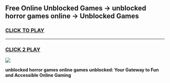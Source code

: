 
## Free Online Unblocked Games → unblocked horror games online → Unblocked Games
<h3>
<a href="https://premium.freeplayer.one?title=unblocked_horror_games_online&ref=21F">CLICK TO PLAY</a></h3>
<hr>

<h3>
<a href="https://premium.freeplayer.one?title=unblocked_horror_games_online&ref=21F">CLICK 2 PLAY</a>
  
</h3>

<a href="https://premium.freeplayer.one?title=unblocked_horror_games_online&ref=21F/"><img src="https://clearcache.store/games.png"></a>


**unblocked horror games online games unblocked: Your Gateway to Fun and Accessible Online Gaming**
